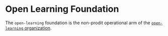 # Open Learning Foundation

The `open-learning` foundation is the non-prodit operational arm of the [`open-learning` organization](http://open-learning.org/).
